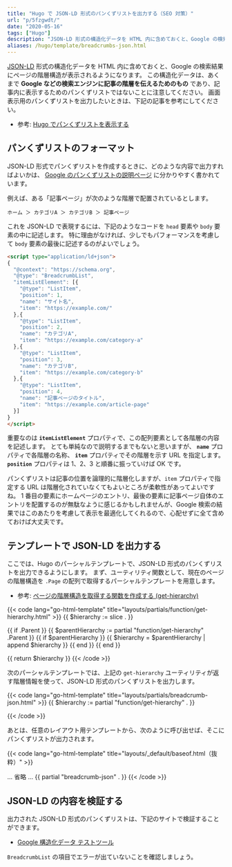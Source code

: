 ```yaml
---
title: "Hugo で JSON-LD 形式のパンくずリストを出力する（SEO 対策）"
url: "p/5fzgwdt/"
date: "2020-05-16"
tags: ["Hugo"]
description: "JSON-LD 形式の構造化データを HTML 内に含めておくと、Google の検索結果にページの階層構造が表示されるようになります。"
aliases: /hugo/template/breadcrumbs-json.html
---
```


[JSON-LD](https://json-ld.org/) 形式の構造化データを HTML 内に含めておくと、Google の検索結果にページの階層構造が表示されるようになります。
この構造化データは、あくまで __Google などの検索エンジンに記事の階層を伝えるためのもの__ であり、記事内に表示するためのパンくずリストではないことに注意してください。
画面表示用のパンくずリストを出力したいときは、下記の記事を参考にしてください。

- 参考: [Hugo でパンくずリストを表示する](/p/vemn3c4/)


パンくずリストのフォーマット
----

JSON-LD 形式でパンくずリストを作成するときに、どのような内容で出力すればよいかは、 [Google のパンくずリストの説明ページ](https://developers.google.com/search/docs/data-types/breadcrumb) に分かりやすく書かれています。

例えば、ある「記事ページ」が次のような階層で配置されているとします。

```
ホーム ＞ カテゴリA ＞ カテゴリB ＞ 記事ページ
```

これを JSON-LD で表現するには、下記のようなコードを `head` 要素や `body` 要素の中に記述します。
特に理由がなければ、少しでもパフォーマンスを考慮して `body` 要素の最後に記述するのがよいでしょう。

```html
<script type="application/ld+json">
{
  "@context": "https://schema.org",
  "@type": "BreadcrumbList",
  "itemListElement": [{
    "@type": "ListItem",
    "position": 1,
    "name": "サイト名",
    "item": "https://example.com/"
  },{
    "@type": "ListItem",
    "position": 2,
    "name": "カテゴリA",
    "item": "https://example.com/category-a"
  },{
    "@type": "ListItem",
    "position": 3,
    "name": "カテゴリB",
    "item": "https://example.com/category-b"
  },{
    "@type": "ListItem",
    "position": 4,
    "name": "記事ページのタイトル",
    "item": "https://example.com/article-page"
  }]
}
</script>
```

重要なのは __`itemListElement`__ プロパティで、この配列要素として各階層の内容を記述します。
とても単純なので説明するまでもないと思いますが、 __`name`__ プロパティで各階層の名称、 __`item`__ プロパティでその階層を示す URL を指定します。
__`position`__ プロパティは 1、2、3 と順番に振っていけば OK です。

パンくずリストは記事の位置を論理的に階層化しますが、`item` プロパティで指定する URL は階層化されていなくてもよいところが柔軟性があってよいですね。
1 番目の要素にホームページのエントリ、最後の要素に記事ページ自体のエントリを配置するのが無駄なように感じるかもしれませんが、Google 検索の結果ではこのあたりを考慮して表示を最適化してくれるので、心配せずに全て含めておけば大丈夫です。


テンプレートで JSON-LD を出力する
----

ここでは、Hugo のパーシャルテンプレートで、JSON-LD 形式のパンくずリストを出力できるようにします。
まず、ユーティリティ関数として、現在のページの階層構造を `.Page` の配列で取得するパーシャルテンプレートを用意します。

- 参考: [ページの階層構造を取得する関数を作成する (get-hierarchy)](/p/v9t62ux/)

{{< code lang="go-html-template" title="layouts/partials/function/get-hierarchy.html" >}}
{{ $hierarchy := slice . }}

{{ if .Parent }}
  {{ $parentHierarchy := partial "function/get-hierarchy" .Parent }}
  {{ if $parentHierarchy }}
    {{ $hierarchy = $parentHierarchy | append $hierarchy }}
  {{ end }}
{{ end }}

{{ return $hierarchy }}
{{< /code >}}

次のパーシャルテンプレートでは、上記の `get-hierarchy` ユーティリティが返す階層情報を使って、JSON-LD 形式のパンくずリストを出力します。

{{< code lang="go-html-template" title="layouts/partials/breadcrumb-json.html" >}}
{{ $hierarchy := partial "function/get-hierarchy" . }}
<script type="application/ld+json">
{
  "@context": "https://schema.org",
  "@type": "BreadcrumbList",
  "itemListElement": [
    {{- range $index, $page := $hierarchy }}
    {{- if gt $index 0 }},{{ end }}
    {
      "@type": "ListItem",
      "position": {{ add $index 1 }},
      "name": {{ $page.LinkTitle }},
      "item": {{ $page.Permalink }}
    }
    {{- end }}
  ]
}
</script>
{{< /code >}}

あとは、任意のレイアウト用テンプレートから、次のように呼び出せば、そこにパンくずリストが出力されます。

{{< code lang="go-html-template" title="layouts/_default/baseof.html（抜粋）" >}}
<body>
  ... 省略 ...
  {{ partial "breadcrumb-json" . }}
</body>
{{< /code >}}


JSON-LD の内容を検証する
----

出力された JSON-LD 形式のパンくずリストは、下記のサイトで検証することができます。

- [Google 構造化データ テストツール](https://search.google.com/structured-data/testing-tool/u/0/)

`BreadcrumbList` の項目でエラーが出ていないことを確認しましょう。

